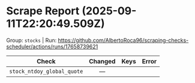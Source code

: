 # Scrape Report (2025-09-11T22:20:49.509Z)

Group: `stocks`  |  Run: https://github.com/AlbertoRoca96/scraping-checks-scheduler/actions/runs/17658739621

| Check | Changed | Keys | Error |
|---|:---:|:--|:--|
| `stock_ntdoy_global_quote` | — |  |  |
